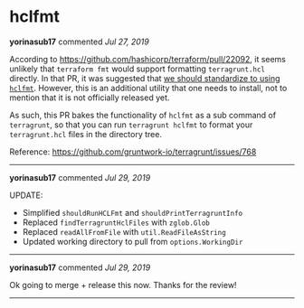 # hclfmt

**yorinasub17** commented *Jul 27, 2019*

According to https://github.com/hashicorp/terraform/pull/22092, it seems unlikely that `terraform fmt` would support formatting `terragrunt.hcl` directly. In that PR, it was suggested that [we should standardize to using `hclfmt`](https://github.com/hashicorp/terraform/pull/22092#issuecomment-512028847). However, this is an additional utility that one needs to install, not to mention that it is not officially released yet.

As such, this PR bakes the functionality of `hclfmt` as a sub command of `terragrunt`, so that you can run `terragrunt hclfmt` to format your `terragrunt.hcl` files in the directory tree.

Reference: https://github.com/gruntwork-io/terragrunt/issues/768
<br />
***


**yorinasub17** commented *Jul 29, 2019*

UPDATE:

- Simplified `shouldRunHCLFmt` and `shouldPrintTerragruntInfo`
- Replaced `findTerragruntHclFiles` with `zglob.Glob`
- Replaced `readAllFromFile` with `util.ReadFileAsString`
- Updated working directory to pull from `options.WorkingDir`
***

**yorinasub17** commented *Jul 29, 2019*

Ok going to merge + release this now. Thanks for the review!
***

